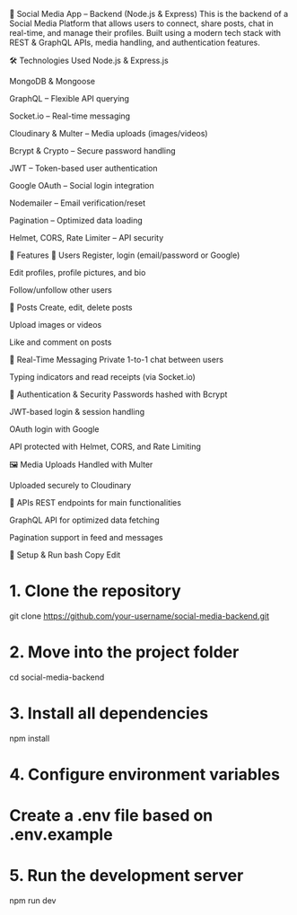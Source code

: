 📱 Social Media App – Backend (Node.js & Express)
This is the backend of a Social Media Platform that allows users to connect, share posts, chat in real-time, and manage their profiles. Built using a modern tech stack with REST & GraphQL APIs, media handling, and authentication features.

🛠️ Technologies Used
Node.js & Express.js

MongoDB & Mongoose

GraphQL – Flexible API querying

Socket.io – Real-time messaging

Cloudinary & Multer – Media uploads (images/videos)

Bcrypt & Crypto – Secure password handling

JWT – Token-based user authentication

Google OAuth – Social login integration

Nodemailer – Email verification/reset

Pagination – Optimized data loading

Helmet, CORS, Rate Limiter – API security

🌟 Features
👤 Users
Register, login (email/password or Google)

Edit profiles, profile pictures, and bio

Follow/unfollow other users

📝 Posts
Create, edit, delete posts

Upload images or videos

Like and comment on posts

💬 Real-Time Messaging
Private 1-to-1 chat between users

Typing indicators and read receipts (via Socket.io)

🔐 Authentication & Security
Passwords hashed with Bcrypt

JWT-based login & session handling

OAuth login with Google

API protected with Helmet, CORS, and Rate Limiting

🖼️ Media Uploads
Handled with Multer

Uploaded securely to Cloudinary

🚀 APIs
REST endpoints for main functionalities

GraphQL API for optimized data fetching

Pagination support in feed and messages

🧪 Setup & Run
bash
Copy
Edit
# 1. Clone the repository
git clone https://github.com/your-username/social-media-backend.git

# 2. Move into the project folder
cd social-media-backend

# 3. Install all dependencies
npm install

# 4. Configure environment variables
# Create a .env file based on .env.example

# 5. Run the development server
npm run dev

